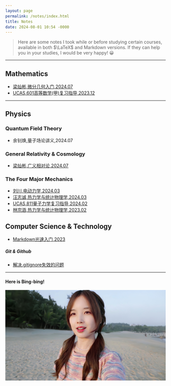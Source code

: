 ```yaml
---
layout: page
permalink: /notes/index.html
title: Notes
date: 2024-08-01 10:54 -0000
---
```


> Here are some notes I took while or before studying certain courses, available in both $\LaTeX$ and Markdown versions. If they can help you in your studies, I would be very happy! 😀

---
## Mathematics

- [梁灿彬,微分几何入门,2024.07](https://collapsar0615.github.io/mypaper/notes/梁灿彬微分几何入门.pdf)
- [UCAS,601高等数学(甲)复习指导,2023.12 ](https://collapsar0615.github.io/mypaper/notes/601.pdf)


---

## Physics

### Quantum Field Theory

- 余钊焕,量子场论讲义,2024.07

### General Relativity & Cosmology

- [梁灿彬,广义相对论,2024.07](https://github.com/Collapsar0615/MyNotes/blob/main/General%20Relativity/main.pdf)




### The Four Major Mechanics

- [刘川,电动力学,2024.03](https://collapsar0615.github.io/mypaper/notes/刘川电动力学.pdf)  
- [汪志诚,热力学与统计物理学,2024.03 ](https://collapsar0615.github.io/mypaper/notes/汪志诚热统.pdf) 
- [UCAS,811量子力学复习指导,2024.02 ](https://collapsar0615.github.io/mypaper/notes/811.pdf) 
- [林宗涵,热力学与统计物理学,2023.02 ](https://collapsar0615.github.io/mypaper/notes/林宗涵热统.pdf) 








## Computer Science & Technology

- [Markdown光速入门,2023](https://collapsar0615.github.io/blogs/text)<br>
  



##### Git & Github

- [解决.gitignore失效的问题](https://cloud.tencent.com/developer/article/2220223)


---

#### Here is Bing-bing!

<div>
<img src="/images/WBB.jpg">
</div>
<br>


